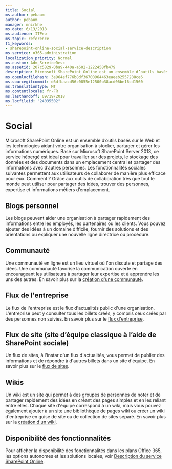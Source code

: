 ```yaml
---
title: Social
ms.author: pebaum
author: pebaum
manager: mnirkhe
ms.date: 6/13/2018
ms.audience: ITPro
ms.topic: reference
f1_keywords:
- sharepoint-online-social-service-description
ms.service: o365-administration
localization_priority: Normal
ms.custom: Adm_ServiceDesc
ms.assetid: 207c5829-0ba9-440a-a602-1222458fb479
description: Microsoft SharePoint Online est un ensemble d’outils basés sur le Web et les technologies aidant votre organisation à stocker, partager et gérer les informations numériques. Basé sur Microsoft SharePoint Server 2013, ce service hébergé est idéal pour travailler sur des projets, le stockage des données et des documents dans un emplacement central et partager des informations avec d’autres personnes. Les fonctionnalités sociales suivantes permettent aux utilisateurs de collaborer de manière plus efficace pour eux. Comment ? Grâce aux outils de collaboration très que tout le monde peut utiliser pour partager des idées, trouver des personnes, expertise et informations métiers d’emplacement.
ms.openlocfilehash: 3e964ef776b8df36700964463eaeeb2557288ce6
ms.sourcegitcommit: d6dfbaacd56c0855e12500b38acd06be16cd1560
ms.translationtype: MT
ms.contentlocale: fr-FR
ms.lasthandoff: 09/19/2018
ms.locfileid: "24035502"
---
```

# <a name="social"></a>Social

Microsoft SharePoint Online est un ensemble d’outils basés sur le Web et les technologies aidant votre organisation à stocker, partager et gérer les informations numériques. Basé sur Microsoft SharePoint Server 2013, ce service hébergé est idéal pour travailler sur des projets, le stockage des données et des documents dans un emplacement central et partager des informations avec d’autres personnes. Les fonctionnalités sociales suivantes permettent aux utilisateurs de collaborer de manière plus efficace pour eux. Comment ? Grâce aux outils de collaboration très que tout le monde peut utiliser pour partager des idées, trouver des personnes, expertise et informations métiers d’emplacement. 
  
## <a name="personal-blogs"></a>Blogs personnel
<a name="bkmk_Blogs"> </a>

Les blogs peuvent aider une organisation à partager rapidement des informations entre les employés, les partenaires ou les clients. Vous pouvez ajouter des idées à un domaine difficile, fournir des solutions et des orientations ou expliquer une nouvelle ligne directrice ou procédure.
  
## <a name="community"></a>Communauté
<a name="bkmk_Community"> </a>

Une communauté en ligne est un lieu virtuel où l'on discute et partage des idées. Une communauté favorise la communication ouverte en encourageant les utilisateurs à partager leur expertise et à apprendre les uns des autres. En savoir plus sur la [création d'une communauté](https://go.microsoft.com/fwlink/p/?LinkId=271061).
  
## <a name="company-feed"></a>Flux de l'entreprise
<a name="bkmk_CompanyFeed"> </a>

Le flux de l'entreprise est le flux d'actualités public d'une organisation. L'entreprise peut y consulter tous les billets créés, y compris ceux créés par des personnes non suivies. En savoir plus sur le [flux d'entreprise](https://go.microsoft.com/fwlink/p/?LinkId=271062).
  
## <a name="site-feed-classic-team-site-using-sharepoint-social"></a>Flux de site (site d’équipe classique à l’aide de SharePoint sociale)
<a name="bkmk_SiteFeed"> </a>

Un flux de sites, à l'instar d'un flux d'actualités, vous permet de publier des informations et de répondre à d'autres billets dans un site d'équipe. En savoir plus sur le [flux de sites](https://go.microsoft.com/fwlink/p/?LinkId=271071).
  
## <a name="wikis"></a>Wikis
<a name="bkmk_Wikis"> </a>

Un wiki est un site qui permet à des groupes de personnes de noter et de partager rapidement des idées en créant des pages simples et en les reliant entre elles. Chaque site d'équipe correspond à un wiki, mais vous pouvez également ajouter à un site une bibliothèque de pages wiki ou créer un wiki d'entreprise en guise de site ou de collection de sites séparé. En savoir plus sur la [création d'un wiki](https://go.microsoft.com/fwlink/p/?LinkId=271358).
  
## <a name="feature-availability"></a>Disponibilité des fonctionnalités
<a name="bkmk_Wikis"> </a>

Pour afficher la disponibilité des fonctionnalités dans les plans Office 365, les options autonomes et les solutions locales, voir [Description du service SharePoint Online](sharepoint-online-service-description.md).
  

